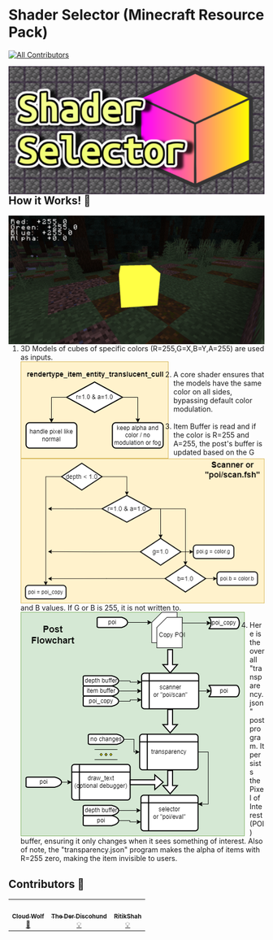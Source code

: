 # Shader Selector (Minecraft Resource Pack)
<!-- ALL-CONTRIBUTORS-BADGE:START - Do not remove or modify this section -->
[![All Contributors](https://img.shields.io/badge/all_contributors-3-orange.svg?style=flat-square)](#contributors-)
<!-- ALL-CONTRIBUTORS-BADGE:END -->
<img src="images/social.png"
     alt="Social Image"
     style="float: left; margin-right: 10px;" />

## How it Works! 🔨
<!-- prettier-ignore-start -->
<!-- markdownlint-disable -->
<img src="images/cube.png"
     alt="Cube"
     style="float: left; margin-right: 10px;" /> <br>
1. 3D Models of cubes of specific colors (R=255,G=X,B=Y,A=255) are used as inputs. <br>
<img src="images/core_flowchart.png"
     alt="Core Flowchart"
     style="float: left; margin-right: 10px;" /> <br>
2. A core shader ensures that the models have the same color on all sides, bypassing default color modulation. <br>
<img src="images/scan_flowchart.png"
     alt="Scanner Flowchart"
     style="float: left; margin-right: 10px;" /> <br>
3. Item Buffer is read and if the color is R=255 and A=255, the post's buffer is updated based on the G and B values. If G or B is 255, it is not written to. <br>
<img src="images/post_flowchart.png"
     alt="Post Flowchart"
     style="float: left; margin-right: 10px;" /> <br>
4. Here is the overall "transparency.json" post program. It persists the Pixel of Interest (POI) buffer, ensuring it only changes when it sees something of interest. Also of note, the "transparency.json" program makes the alpha of items with R=255 zero, making the item invisible to users.<br>
<!-- markdownlint-enable -->
<!-- prettier-ignore-end -->

## Contributors 🧱
<!-- prettier-ignore-start -->
<!-- markdownlint-disable -->
<table>
  <tr>
    <td align="center"><a href="https://github.com/CloudWolfYT"><img src="https://avatars.githubusercontent.com/u/64243799?v=4" width="100px;" alt=""/><br /><sub><b>Cloud Wolf</b></sub></a><br /><a href="#" title="Project Creator">🔨</a></td>
    <td align="center"><a href=""><img src="https://avatars.githubusercontent.com/u/0" width="100px;" alt=""/><br /><sub><b>The Der Discohund</b></sub></a><br /><a href="#" title="Theory Contributor">💡</a></td>
    <td align="center"><a href=""><img src="https://avatars.githubusercontent.com/u/20506548?v=4" width="100px;" alt=""/><br /><sub><b>RitikShah</b></sub></a><br /><a href="#" title="Theory Contributor">💡</a></td>
  </tr>
</table>

<!-- markdownlint-enable -->
<!-- prettier-ignore-end -->
